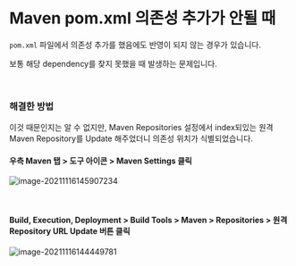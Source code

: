 # Maven pom.xml 의존성 추가가 안될 때

`pom.xml` 파일에서 의존성 추가를 했음에도 반영이 되지 않는 경우가 있습니다.

보통 해당 dependency를 찾지 못했을 때 발생하는 문제입니다.

<br>

### 해결한 방법

이것 때문인지는 알 수 없지만, Maven Repositories 설정에서 index되있는 원격 Maven Repository를 Update 해주었더니 의존성 위치가 식별되었습니다.

#### 우측 Maven 탭 > 도구 아이콘 > Maven Settings 클릭

![image-20211116145907234](./images/maven-dependency-1)

<br>

#### Build, Execution, Deployment > Build Tools > Maven > Repositories > 원격 Repository URL Update 버튼 클릭

![image-20211116144449781](./images/maven-dependency-2)

